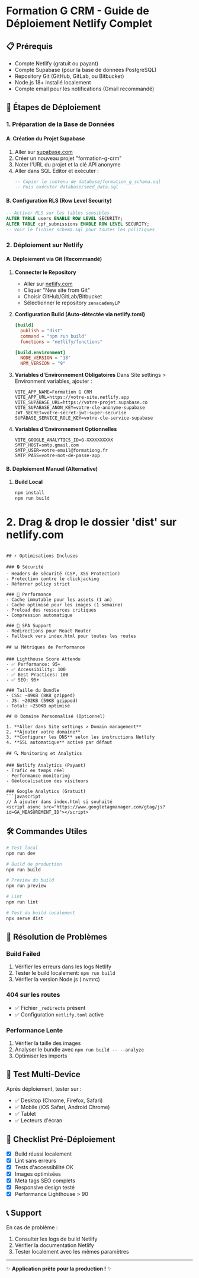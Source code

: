 # Formation G CRM - Guide de Déploiement Netlify Complet

## 📋 Prérequis

- Compte Netlify (gratuit ou payant)
- Compte Supabase (pour la base de données PostgreSQL)
- Repository Git (GitHub, GitLab, ou Bitbucket)
- Node.js 18+ installé localement
- Compte email pour les notifications (Gmail recommandé)

## 🚀 Étapes de Déploiement

### 1. Préparation de la Base de Données

#### A. Création du Projet Supabase
1. Aller sur [supabase.com](https://supabase.com)
2. Créer un nouveau projet "formation-g-crm"
3. Noter l'URL du projet et la clé API anonyme
4. Aller dans SQL Editor et exécuter :
   ```sql
   -- Copier le contenu de database/formation_g_schema.sql
   -- Puis exécuter database/seed_data.sql
   ```

#### B. Configuration RLS (Row Level Security)
```sql
-- Activer RLS sur les tables sensibles
ALTER TABLE users ENABLE ROW LEVEL SECURITY;
ALTER TABLE cpf_submissions ENABLE ROW LEVEL SECURITY;
-- Voir le fichier schema.sql pour toutes les politiques
```

### 2. Déploiement sur Netlify

#### A. Déploiement via Git (Recommandé)

1. **Connecter le Repository**
   - Aller sur [netlify.com](https://netlify.com)
   - Cliquer "New site from Git"
   - Choisir GitHub/GitLab/Bitbucket
   - Sélectionner le repository `zenacademyLP`

2. **Configuration Build (Auto-détectée via netlify.toml)**
   ```toml
   [build]
     publish = "dist"
     command = "npm run build"
     functions = "netlify/functions"
   
   [build.environment]
     NODE_VERSION = "18"
     NPM_VERSION = "9"
   ```

3. **Variables d'Environnement Obligatoires**
   Dans Site settings > Environment variables, ajouter :
   ```
   VITE_APP_NAME=Formation G CRM
   VITE_APP_URL=https://votre-site.netlify.app
   VITE_SUPABASE_URL=https://votre-projet.supabase.co
   VITE_SUPABASE_ANON_KEY=votre-cle-anonyme-supabase
   JWT_SECRET=votre-secret-jwt-super-securise
   SUPABASE_SERVICE_ROLE_KEY=votre-cle-service-supabase
   ```

4. **Variables d'Environnement Optionnelles**
   ```
   VITE_GOOGLE_ANALYTICS_ID=G-XXXXXXXXXX
   SMTP_HOST=smtp.gmail.com
   SMTP_USER=votre-email@formationg.fr
   SMTP_PASS=votre-mot-de-passe-app
   ```

#### B. Déploiement Manuel (Alternative)

1. **Build Local**
   ```bash
   npm install
   npm run build
   ```
# 2. Drag & drop le dossier 'dist' sur netlify.com
```

## ⚡ Optimisations Incluses

### 🔒 Sécurité
- Headers de sécurité (CSP, XSS Protection)
- Protection contre le clickjacking
- Référrer policy strict

### 🚀 Performance
- Cache immutable pour les assets (1 an)
- Cache optimisé pour les images (1 semaine)
- Preload des ressources critiques
- Compression automatique

### 🔄 SPA Support
- Redirections pour React Router
- Fallback vers index.html pour toutes les routes

## 📊 Métriques de Performance

### Lighthouse Score Attendu
- ✅ Performance: 95+
- ✅ Accessibility: 100
- ✅ Best Practices: 100
- ✅ SEO: 95+

### Taille du Bundle
- CSS: ~49KB (8KB gzipped)
- JS: ~202KB (59KB gzipped)
- Total: ~250KB optimisé

## 🌐 Domaine Personnalisé (Optionnel)

1. **Aller dans Site settings > Domain management**
2. **Ajouter votre domaine**
3. **Configurer les DNS** selon les instructions Netlify
4. **SSL automatique** activé par défaut

## 🔍 Monitoring et Analytics

### Netlify Analytics (Payant)
- Trafic en temps réel
- Performance monitoring
- Géolocalisation des visiteurs

### Google Analytics (Gratuit)
```javascript
// À ajouter dans index.html si souhaité
<script async src="https://www.googletagmanager.com/gtag/js?id=GA_MEASUREMENT_ID"></script>
```

## 🛠️ Commandes Utiles

```bash
# Test local
npm run dev

# Build de production
npm run build

# Preview du build
npm run preview

# Lint
npm run lint

# Test du build localement
npx serve dist
```

## 🚨 Résolution de Problèmes

### Build Failed
1. Vérifier les erreurs dans les logs Netlify
2. Tester le build localement: `npm run build`
3. Vérifier la version Node.js (.nvmrc)

### 404 sur les routes
- ✅ Fichier `_redirects` présent
- ✅ Configuration `netlify.toml` active

### Performance Lente
1. Vérifier la taille des images
2. Analyser le bundle avec `npm run build -- --analyze`
3. Optimiser les imports

## 📱 Test Multi-Device

Après déploiement, tester sur :
- ✅ Desktop (Chrome, Firefox, Safari)
- ✅ Mobile (iOS Safari, Android Chrome)
- ✅ Tablet
- ✅ Lecteurs d'écran

## 🎯 Checklist Pré-Déploiement

- [x] Build réussi localement
- [x] Lint sans erreurs
- [x] Tests d'accessibilité OK
- [x] Images optimisées
- [x] Meta tags SEO complets
- [x] Responsive design testé
- [x] Performance Lighthouse > 90

## 📞 Support

En cas de problème :
1. Consulter les logs de build Netlify
2. Vérifier la documentation Netlify
3. Tester localement avec les mêmes paramètres

---
✨ **Application prête pour la production !** ✨
